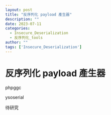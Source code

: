 ```yaml
---
layout: post
title: "反序列化 payload 產生器"
description: ""
date: 2023-07-11
categories:
  - Insecure_Deserialization
  - 反序列化_tools
author: ""
tags: ['Insecure_Deserialization']
---
```




# 反序列化 payload 產生器


phpggc


ysoserial


待研究
